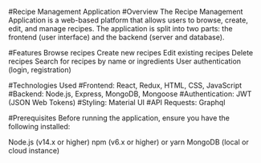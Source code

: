 #Recipe Management Application
#Overview
The Recipe Management Application is a web-based platform that allows users to browse, create, edit, and manage recipes. The application is split into two parts: the frontend (user interface) and the backend (server and database).

#Features
Browse recipes
Create new recipes
Edit existing recipes
Delete recipes
Search for recipes by name or ingredients
User authentication (login, registration)

#Technologies Used
#Frontend: React, Redux, HTML, CSS, JavaScript
#Backend: Node.js, Express, MongoDB, Mongoose
#Authentication: JWT (JSON Web Tokens)
#Styling: Material UI
#API Requests: Graphql

#Prerequisites
Before running the application, ensure you have the following installed:

Node.js (v14.x or higher)
npm (v6.x or higher) or yarn
MongoDB (local or cloud instance)
